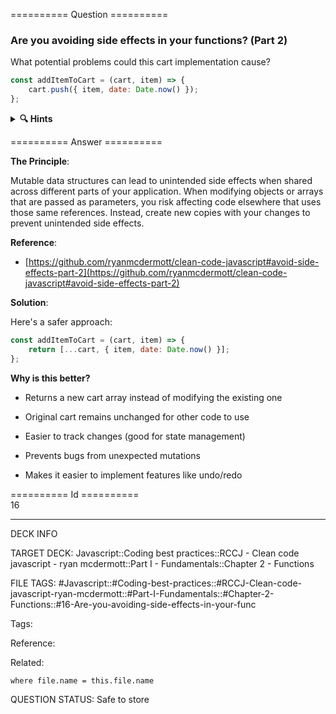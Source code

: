 ========== Question ==========  

### Are you avoiding side effects in your functions? (Part 2)

What potential problems could this cart implementation cause?

```javascript
const addItemToCart = (cart, item) => {
    cart.push({ item, date: Date.now() });
};
```

<details><summary><b>🔍 Hints</b></summary>

<b>Think about</b>:

-   What happens to the original cart array?

-   Could this cause issues if multiple parts of the code use the same cart?

-   How would you track changes to the cart?

-   What's a more predictable way to handle this?

</details>  

========== Answer ==========  

**The Principle**:

Mutable data structures can lead to unintended side effects when shared across different parts of your application. When modifying objects or arrays that are passed as parameters, you risk affecting code elsewhere that uses those same references. Instead, create new copies with your changes to prevent unintended side effects.

**Reference**:

-   [https://github.com/ryanmcdermott/clean-code-javascript#avoid-side-effects-part-2](https://github.com/ryanmcdermott/clean-code-javascript#avoid-side-effects-part-2)

**Solution**:

Here's a safer approach:

```javascript
const addItemToCart = (cart, item) => {
    return [...cart, { item, date: Date.now() }];
};
```

**Why is this better?**

-   Returns a new cart array instead of modifying the existing one

-   Original cart remains unchanged for other code to use

-   Easier to track changes (good for state management)

-   Prevents bugs from unexpected mutations

-   Makes it easier to implement features like undo/redo

========== Id ==========  
16

---

DECK INFO

TARGET DECK: Javascript::Coding best practices::RCCJ - Clean code javascript - ryan mcdermott::Part I - Fundamentals::Chapter 2 - Functions

FILE TAGS: #Javascript::#Coding-best-practices::#RCCJ-Clean-code-javascript-ryan-mcdermott::#Part-I-Fundamentals::#Chapter-2-Functions::#16-Are-you-avoiding-side-effects-in-your-func

Tags:

Reference:

Related:

```dataview
where file.name = this.file.name
```

QUESTION STATUS: Safe to store
